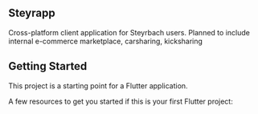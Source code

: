 ## Steyrapp

Cross-platform client application for Steyrbach users. 
Planned to include internal e-commerce marketplace, 
carsharing, kicksharing

## Getting Started

This project is a starting point for a Flutter application.

A few resources to get you started if this is your first Flutter project:
